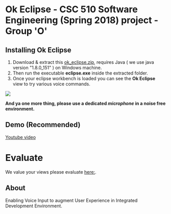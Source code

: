 
# Ok Eclipse - CSC 510 Software Engineering (Spring 2018) project - Group 'O' <Enter>[](https://github.com/snaraya7/Ok_Eclipse/blob/master/img/logo.png) 
  
## Installing Ok Eclipse

1. Download & extract this [ok_eclipse.zip](https://tiny.cc/downloadokeclipse), requires Java ( we use java version "1.8.0_151" ) on Windows machine.
1. Then run the executable **eclipse.exe** inside the extracted folder.
1. Once your eclipse workbench is loaded you can see the **Ok Eclipse** view to try various voice commands.

![](https://github.com/snaraya7/Ok_Eclipse/blob/master/img/commands.png)
  
**And ya one more thing, please use a dedicated _microphone_ in a noise free environment.**

## Demo (Recommended)
[Youtube video](https://youtu.be/34EYSdmBDMs)

# Evaluate
We value your views please evaluate [here:](https://tiny.cc/okeclipseeval1).

## About
Enabling Voice Input to augment User Experience in Integrated Development Environment.






